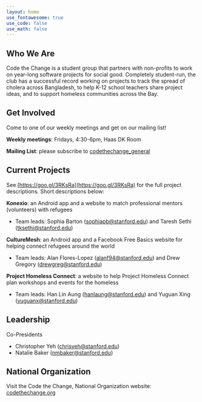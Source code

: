 ```yaml
---
layout: home
use_fontawesome: true
use_code: false
use_math: false
---
```


<h2>Who We Are</h2>

Code the Change is a student group that partners with non-profits to work on year-long software projects for social good. Completely student-run, the club has a successful record working on projects to track the spread of cholera across Bangladesh, to help K-12 school teachers share project ideas, and to support homeless communities across the Bay.


## Get Involved

Come to one of our weekly meetings and get on our mailing list!

**Weekly meetings**: Fridays, 4:30-6pm, Haas DK Room

**Mailing List**: please subscribe to [codethechange_general](https://mailman.stanford.edu/mailman/listinfo/codethechange_general)


## Current Projects

See [https://goo.gl/3RKsRa](https://goo.gl/3RKsRa) for the full project descriptions. Short descriptions below:

**Konexio**: an Android app and a website to match professional mentors (volunteers) with refugees
- Team leads: Sophia Barton ([sophiapb@stanford.edu](sophiapb@stanford.edu)) and Taresh Sethi ([tksethi@stanford.edu](tksethi@stanford.edu))

**CultureMesh**: an Android app and a Facebook Free Basics website for helping connect refugees around the world
- Team leads: Alan Flores-Lopez ([alanf94@stanford.edu](mailto:alanf94@stanford.edu)) and Drew Gregory ([drewgreg@stanford.edu](mailto:drewgreg@stanford.edu))

**Project Homeless Connect**: a website to help Project Homeless Connect plan workshops and events for the homeless
- Team leads: Han Lin Aung ([hanlaung@stanford.edu](mailto:hanlaung@stanford.edu)) and Yuguan Xing ([yuguanx@stanford.edu](mailto:yuguanx@stanford.edu))


## Leadership

Co-Presidents
- Christopher Yeh ([chrisyeh@stanford.edu](mailto:chrisyeh@stanford.edu))
- Natalie Baker ([nmbaker@stanford.edu](mailto:nmbaker@stanford.edu))


## National Organization

Visit the Code the Change, National Organization website: [codethechange.org](https://codethechange.org/)